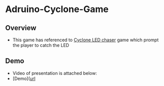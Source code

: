 # Adruino-Cyclone-Game
## Overview
- This game has referenced to [Cyclone LED chaser](https://www.youtube.com/watch?v=qUSoGHPxUQY) game which prompt the player to catch the LED
## Demo
- Video of presentation is attached below:
- [Demo]([url](https://www.youtube.com/shorts/KPTM8LYJehM)
